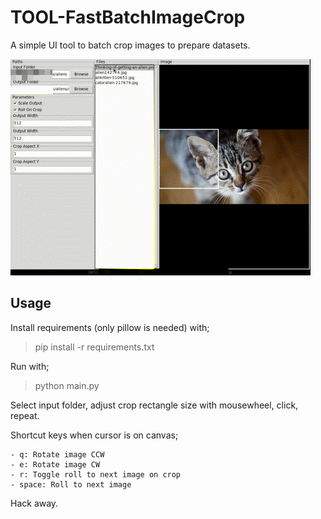 # TOOL-FastBatchImageCrop
A simple UI tool to batch crop images to prepare datasets.


![Preview](./mat/preview.gif)


## Usage

Install requirements (only pillow is needed) with;

>pip install -r requirements.txt

Run with;

>python main.py

Select input folder, adjust crop rectangle size with mousewheel, click, repeat.

Shortcut keys when cursor is on canvas;

    - q: Rotate image CCW
    - e: Rotate image CW
    - r: Toggle roll to next image on crop
    - space: Roll to next image

Hack away.
